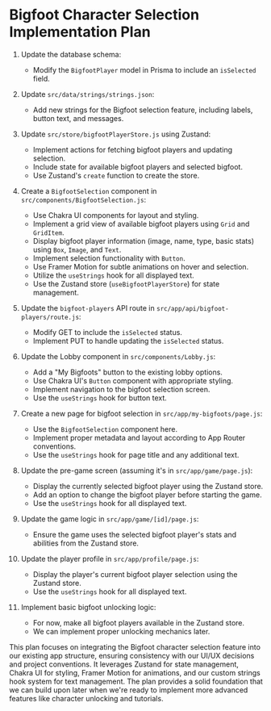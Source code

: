 # Bigfoot Character Selection Implementation Plan

1. Update the database schema:
   - Modify the `BigfootPlayer` model in Prisma to include an `isSelected` field.

2. Update `src/data/strings/strings.json`:
   - Add new strings for the Bigfoot selection feature, including labels, button text, and messages.

3. Update `src/store/bigfootPlayerStore.js` using Zustand:
   - Implement actions for fetching bigfoot players and updating selection.
   - Include state for available bigfoot players and selected bigfoot.
   - Use Zustand's `create` function to create the store.

4. Create a `BigfootSelection` component in `src/components/BigfootSelection.js`:
   - Use Chakra UI components for layout and styling.
   - Implement a grid view of available bigfoot players using `Grid` and `GridItem`.
   - Display bigfoot player information (image, name, type, basic stats) using `Box`, `Image`, and `Text`.
   - Implement selection functionality with `Button`.
   - Use Framer Motion for subtle animations on hover and selection.
   - Utilize the `useStrings` hook for all displayed text.
   - Use the Zustand store (`useBigfootPlayerStore`) for state management.

5. Update the `bigfoot-players` API route in `src/app/api/bigfoot-players/route.js`:
   - Modify GET to include the `isSelected` status.
   - Implement PUT to handle updating the `isSelected` status.

6. Update the Lobby component in `src/components/Lobby.js`:
   - Add a "My Bigfoots" button to the existing lobby options.
   - Use Chakra UI's `Button` component with appropriate styling.
   - Implement navigation to the bigfoot selection screen.
   - Use the `useStrings` hook for button text.

7. Create a new page for bigfoot selection in `src/app/my-bigfoots/page.js`:
   - Use the `BigfootSelection` component here.
   - Implement proper metadata and layout according to App Router conventions.
   - Use the `useStrings` hook for page title and any additional text.

8. Update the pre-game screen (assuming it's in `src/app/game/page.js`):
   - Display the currently selected bigfoot player using the Zustand store.
   - Add an option to change the bigfoot player before starting the game.
   - Use the `useStrings` hook for all displayed text.

9. Update the game logic in `src/app/game/[id]/page.js`:
   - Ensure the game uses the selected bigfoot player's stats and abilities from the Zustand store.

10. Update the player profile in `src/app/profile/page.js`:
    - Display the player's current bigfoot player selection using the Zustand store.
    - Use the `useStrings` hook for all displayed text.

11. Implement basic bigfoot unlocking logic:
    - For now, make all bigfoot players available in the Zustand store.
    - We can implement proper unlocking mechanics later.

This plan focuses on integrating the Bigfoot character selection feature into our existing app structure, ensuring consistency with our UI/UX decisions and project conventions. It leverages Zustand for state management, Chakra UI for styling, Framer Motion for animations, and our custom strings hook system for text management. The plan provides a solid foundation that we can build upon later when we're ready to implement more advanced features like character unlocking and tutorials.
